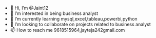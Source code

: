 - 👋 Hi, I’m @Jaint12
- 👀 I’m interested in being business analyst
- 🌱 I’m currently learning mysql,excel,tableau,powerbi,python
- 💞️ I’m looking to collaborate on projects related to business analyst
- 📫 How to reach me 9618515964,jayteja242gmail.com

<!---
Jaint12/Jaint12 is a ✨ special ✨ repository because its `README.md` (this file) appears on your GitHub profile.
You can click the Preview link to take a look at your changes.
--->
